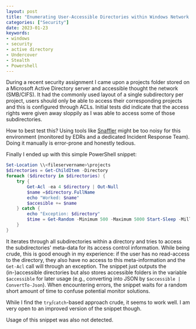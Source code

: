 ```yaml
---
layout: post
title: "Enumerating User-Accessible Directories within Windows Network Shares"
categories: ["Security"]
date: 2023-01-23
keywords:
- windows
- security
- active directory
- Undercover
- Stealth
- Powershell
---
```


During a recent security assignment I came upon a projects folder stored on a Microsoft Active Directory server and accessible thought the network (SMB/CIFS). It had the commonly used layout of a single subdirectory per project, users should only be able to access their corresponding projects and this is configured through ACLs. Initial tests did indicate that the access rights were given away sloppily as I was able to access some of those subdirectories.

How to best test this? Using tools like [Snaffler](https://github.com/SnaffCon/Snaffler) might be too noisy for this environment (monitored by EDRs and a dedicated Incident Response Team). Doing it manually is error-prone and honestly tedious.

Finally I ended up with this simple PowerShell snippet:

~~~ powershell
Set-Location \\<fileservername>\projects
$directories = Get-ChildItem -Directory
foreach ($directory in $directories) {
    try {
        Get-Acl -ea 4 $directory | Out-Null
        $name =$directory.FullName
        echo "Worked: $name"
        $accesible += $name
    } catch {
        echo "Exception: $directory"
        $time = Get-Random -Minimum 500 -Maximum 5000 Start-Sleep -Milliseconds $time
    }
}
~~~

It iterates through all subdirectories within a directory and tries to access the subdirectories' meta-data for its access control information. While being crude, this is good enough in my experience: if the user has no read-access to the directory, they also have no access to this meta-information and the `Get-Acl` call will through an exception. The snippet just outputs the (in-)accessible directories but also stores accessible folders in the variable `$accessible` for later usage (e.g., converting into JSON by `$accessible | ConvertTo-Json`). When encountering errors, the snippet waits for a random short amount of time to confuse potential monitor solutions.

While I find the `try`/`catch`-based approach crude, it seems to work well. I am very open to an improved version of the snippet though.

Usage of this snippet was also not detected.
